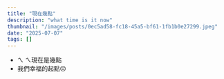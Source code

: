 ```yaml
---
title: "現在幾點"
description: "what time is it now"
thumbnail: "/images/posts/0ec5ad58-fc18-45a5-bf61-1fb1b0e27299.jpeg"
date: "2025-07-07"
tags: []
---
```

- ㄟ ㄟ現在是幾點
- 我們幸福的起點😔

